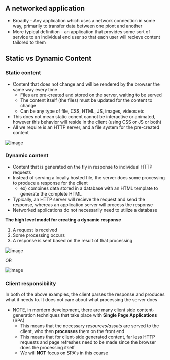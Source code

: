 ## A networked application ###
- Broadly - Any application which uses a network connection in some way, primarily to transfer data between one piont and another
- More typical definition - an application that provides some sort of service to an individual end user so that each user will recieve content tailored to them

## Static vs Dynamic Content ##
### Static content ###
- Content that does not change and will be rendered by the browser the same way every time
  - Files are pre-created and stored on the server, waiting to be served
  - The content itself (the files) must be updated for the content to change
  - Can be any type of file, CSS, HTML, JS, images, videos etc
- This does not mean static conent cannot be interactive or animated, however this behavior will reside in the client (using CSS or JS or both)
- All we require is an HTTP server, and a file system for the pre-created content

![image](https://user-images.githubusercontent.com/93304067/222995416-f62b8da2-b343-4a61-9c4f-f316b71ac283.png)

### Dynamic content ###
- Content that is generated on the fly in response to individual HTTP requests
- Instead of serving a locally hosted file, the server does some processing to produce a response for the client
  - ex) combines data stored in a database with an HTML template to generate the complete HTML
- Typically, an HTTP server will recieve the request and send the response, whereas an application server will process the response
- Networked applications do not necessarily need to utilize a database

**The high level model for creating a dynamic response**
1. A request is received
2. Some processing occurs
3. A response is sent based on the result of that processing

![image](https://user-images.githubusercontent.com/93304067/222995561-7ae929b5-d3b9-4979-bee1-7f6a26322c14.png)

OR

![image](https://user-images.githubusercontent.com/93304067/222995986-84f68b8f-3210-49e4-97ae-c551dfd06542.png)

### Client responsibility ###
In both of the above examples, the client parses the response and produces what it needs to. It does not care about what processing the server does
- NOTE, in mordern development, there are many client side content-generation techniques that take place with **Single Page Applications** (SPA)
  - This means that the necessary _resources/assets_ are served to the client, who then **processes** them on the front end
  - This means that for client-side generated content, far less HTTP requests and page refreshes need to be made since the browser does the processing itself
  - We will **NOT** focus on SPA's in this course
